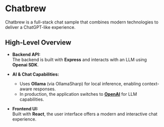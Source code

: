 # Chatbrew

Chatbrew is a full-stack chat sample that combines modern technologies to deliver a ChatGPT-like experience.

## High-Level Overview

- **Backend API:**  
  The backend is built with **Express** and interacts with an LLM using **Openai SDK**.

- **AI & Chat Capabilities:**  
  - Uses **Ollama** (via OllamaSharp) for local inference, enabling context-aware responses.  
  - In production, the application switches to [**OpenAI**](https://openai.com/) for LLM capabilities.

- **Frontend UI:**  
  Built with **React**, the user interface offers a modern and interactive chat experience.
